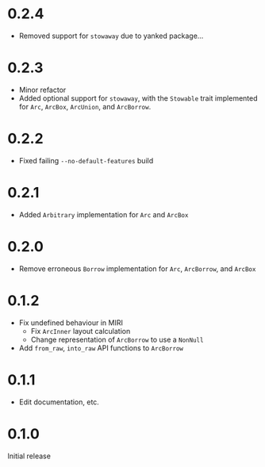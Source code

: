 # 0.2.4

- Removed support for `stowaway` due to yanked package...

# 0.2.3

- Minor refactor
- Added optional support for `stowaway`, with the `Stowable` trait implemented for `Arc`, `ArcBox`, `ArcUnion`, and `ArcBorrow`.

# 0.2.2

- Fixed failing `--no-default-features` build

# 0.2.1

- Added `Arbitrary` implementation for `Arc` and `ArcBox`

# 0.2.0

- Remove erroneous `Borrow` implementation for `Arc`, `ArcBorrow`, and `ArcBox`

# 0.1.2

- Fix undefined behaviour in MIRI
    - Fix `ArcInner` layout calculation
    - Change representation of `ArcBorrow` to use a `NonNull`
- Add `from_raw`, `into_raw` API functions to `ArcBorrow`

# 0.1.1

- Edit documentation, etc.

# 0.1.0

Initial release